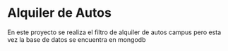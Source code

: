 # Alquiler de Autos
En este proyecto se realiza el filtro de alquiler de autos campus pero esta vez la base de datos se encuentra en mongodb